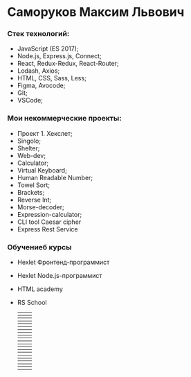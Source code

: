 # Саморуков Максим Львович


### Стек технологий:
- JavaScript (ES 2017);
- Node.js, Express.js, Connect;
- React, Redux-Redux, React-Router;
- Lodash, Axios;
- HTML, CSS, Sass, Less;
- Figma, Avocode;
- Git;
- VSCode;

### Мои некоммерческие проекты:
- Проект 1. Хекслет;
- Singolo;
- Shelter;
- Web-dev;
- Calculator;
- Virtual Keyboard;
- Human Readable Number;
- Towel Sort;
- Brackets;
- Reverse Int;
- Morse-decoder;
- Expression-calculator;
- CLI tool Caesar cipher
- Express Rest Service


### Обучениеб курсы
- Hexlet Фронтенд-программист
- Hexlet Node.js-программист
- HTML academy
- RS School

  <table style="font-size: 80%" width="100%">
    <tr>
      <th></th>
      <th></th>
      <th></th>
    </tr>
    <tr>
      <th></th>
      <th></th>
      <th></th>
    </tr>
    <tr>
      <th></th>
      <th></th>
      <th></th>
    </tr>
    <tr>
      <th></th>
      <th></th>
      <th></th>
    </tr>
    <tr>
      <th></th>
      <th></th>
      <th></th>
    </tr>
    <tr>
      <th></th>
      <th></th>
      <th></th>
    </tr>
    <tr>
      <th></th>
      <th></th>
      <th></th>
    </tr>
    <tr>
      <th></th>
      <th></th>
      <th></th>
    </tr>
    <tr>
      <th></th>
      <th></th>
      <th></th>
    </tr>
    <tr>
      <th></th>
      <th></th>
      <th></th>
    </tr>
    <tr>
      <th></th>
      <th></th>
      <th></th>
    </tr>
    <tr>
      <th></th>
      <th></th>
      <th></th>
    </tr>
    <tr>
      <th></th>
      <th></th>
      <th></th>
    </tr>
    <tr>
      <th></th>
      <th></th>
      <th></th>
    </tr>
    <tr>
      <th></th>
      <th></th>
      <th></th>
    </tr>
    <tr>
      <th></th>
      <th></th>
      <th></th>
    </tr>
    <tr>
      <th></th>
      <th></th>
      <th></th>
    </tr>
    <tr>
      <th></th>
      <th></th>
      <th></th>
    </tr>
    <tr>
      <th></th>
      <th></th>
      <th></th>
    </tr>
    <tr>
      <th></th>
      <th></th>
      <th></th>
    </tr>
  </table>
